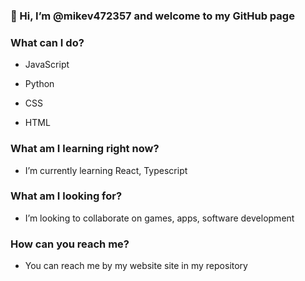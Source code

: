 ### 👋 Hi, I’m @mikev472357 and welcome to my GitHub page

### What can I do?
- JavaScript

- Python

- CSS

- HTML

### What am I learning right now?
- I’m currently learning React, Typescript

### What am I looking for?
- I’m looking to collaborate on games, apps, software development

### How can you reach me?
- You can reach me by my website site in my repository
